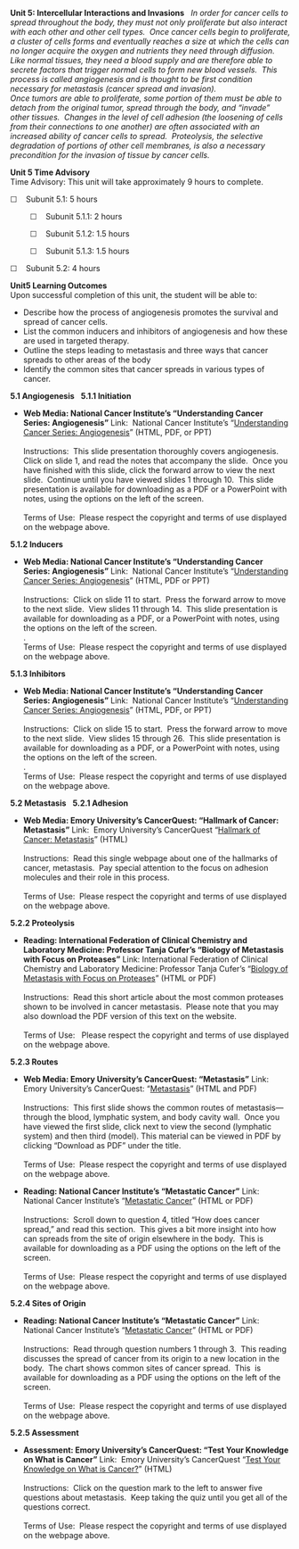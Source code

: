 **Unit 5: Intercellular Interactions and Invasions** <span
id="5"></span> 
**In order for cancer cells to spread throughout the body, they must not
only proliferate but also interact with each other and other cell
types.  Once cancer cells begin to proliferate, a cluster of cells forms
and eventually reaches a size at which the cells can no longer acquire
the oxygen and nutrients they need through diffusion.  Like normal
tissues, they need a blood supply and are therefore able to secrete
factors that trigger normal cells to form new blood vessels.  This
process is called angiogenesis and is thought to be first condition
necessary for metastasis (cancer spread and invasion).*  
 *Once tumors are able to proliferate, some portion of them must be able
to detach from the original tumor, spread through the body, and “invade”
other tissues.  Changes in the level of cell adhesion (the loosening of
cells from their connections to one another) are often associated with
an increased ability of cancer cells to spread.  Proteolysis, the
selective degradation of portions of other cell membranes, is also a
necessary precondition for the invasion of tissue by cancer cells.**

**Unit 5 Time Advisory**  
Time Advisory: This unit will take approximately 9 hours to complete.  
  
 ☐    Subunit 5.1: 5 hours  
  
          ☐    Subunit 5.1.1: 2 hours  
  
          ☐    Subunit 5.1.2: 1.5 hours  
  
          ☐    Subunit 5.1.3: 1.5 hours  
  
 ☐    Subunit 5.2: 4 hours

**Unit5 Learning Outcomes**  
Upon successful completion of this unit, the student will be able to:
-   Describe how the process of angiogenesis promotes the survival and
    spread of cancer cells.
-   List the common inducers and inhibitors of angiogenesis and how
    these are used in targeted therapy.
-   Outline the steps leading to metastasis and three ways that cancer
    spreads to other areas of the body
-   Identify the common sites that cancer spreads in various types of
    cancer.

**5.1 Angiogenesis** <span id="5.1"></span> 
**5.1.1 Initiation** <span id="5.1.1"></span> 
-   **Web Media: National Cancer Institute’s “Understanding Cancer
    Series: Angiogenesis”**
    Link:  National Cancer Institute’s “[Understanding Cancer Series:
    Angiogenesis](http://web.archive.org/web/20130727125824/http://www.cancer.gov/cancertopics/understandingcancer/angiogenesis)”
    (HTML, PDF, or PPT)  
        
     Instructions:  This slide presentation thoroughly covers
    angiogenesis.  Click on slide 1, and read the notes that accompany
    the slide.  Once you have finished with this slide, click the
    forward arrow to view the next slide.  Continue until you have
    viewed slides 1 through 10.  This slide presentation is available
    for downloading as a PDF or a PowerPoint with notes, using the
    options on the left of the screen.  
        
     Terms of Use:  Please respect the copyright and terms of use
    displayed on the webpage above.

**5.1.2 Inducers** <span id="5.1.2"></span> 
-   **Web Media: National Cancer Institute’s “Understanding Cancer
    Series: Angiogenesis”**
    Link:  National Cancer Institute’s “[Understanding Cancer Series:
    Angiogenesis](http://web.archive.org/web/20130727125824/http://www.cancer.gov/cancertopics/understandingcancer/angiogenesis)”
    (HTML, PDF or PPT)  
        
     Instructions:  Click on slide 11 to start.  Press the forward arrow
    to move to the next slide.  View slides 11 through 14.  This slide
    presentation is available for downloading as a PDF, or a
    PowerPoint with notes, using the options on the left of the
    screen.  
     .  
     Terms of Use:  Please respect the copyright and terms of use
    displayed on the webpage above.

**5.1.3 Inhibitors** <span id="5.1.3"></span> 
-   **Web Media: National Cancer Institute’s “Understanding Cancer
    Series: Angiogenesis”**
    Link:  National Cancer Institute’s “[Understanding Cancer Series:
    Angiogenesis](http://web.archive.org/web/20130727125824/http://www.cancer.gov/cancertopics/understandingcancer/angiogenesis)”
    (HTML, PDF, or PPT)  
        
     Instructions:  Click on slide 15 to start.  Press the forward arrow
    to move to the next slide.  View slides 15 through 26.  This slide
    presentation is available for downloading as a PDF, or a
    PowerPoint with notes, using the options on the left of the
    screen.  
     .  
     Terms of Use:  Please respect the copyright and terms of use
    displayed on the webpage above.

**5.2 Metastasis** <span id="5.2"></span> 
**5.2.1 Adhesion** <span id="5.2.1"></span> 
-   **Web Media: Emory University’s CancerQuest: “Hallmark of Cancer:
    Metastasis”**
    Link:  Emory University’s CancerQuest “[Hallmark of Cancer:
    Metastasis](http://www.cancerquest.org/hallmarks-of-cancer-metastasis)”
    (HTML)  
        
     Instructions:  Read this single webpage about one of the hallmarks
    of cancer, metastasis.  Pay special attention to the focus on
    adhesion molecules and their role in this process.  
        
     Terms of Use:  Please respect the copyright and terms of use
    displayed on the webpage above.

**5.2.2 Proteolysis** <span id="5.2.2"></span> 
-   **Reading: International Federation of Clinical Chemistry and
    Laboratory Medicine: Professor Tanja Cufer’s “Biology of Metastasis
    with Focus on Proteases”**
    Link: International Federation of Clinical Chemistry and Laboratory
    Medicine: Professor Tanja Cufer’s “[Biology of Metastasis with Focus
    on
    Proteases](https://web.archive.org/web/20130728012214/http://www.ifcc.org/ifcc-communications-publications-division-%28cpd%29/ifcc-publications/ejifcc-%28journal%29/e-journal-volumes/vol-16-n%C2%B0-2/biology-of-metastasis-with-focus-on-proteases/)”
    (HTML or PDF)  
        
     Instructions:  Read this short article about the most common
    proteases shown to be involved in cancer metastasis.  Please note
    that you may also download the PDF version of this text on the
    website.  
        
     Terms of Use:   Please respect the copyright and terms of use
    displayed on the webpage above.

**5.2.3 Routes** <span id="5.2.3"></span> 
-   **Web Media: Emory University’s CancerQuest: “Metastasis”**
    Link:  Emory University’s CancerQuest:
    “[Metastasis](http://www.cancerquest.org/routes-of-metastasis)”
    (HTML and PDF)  
        
     Instructions:  This first slide shows the common routes of
    metastasis—through the blood, lymphatic system, and body cavity
    wall.  Once you have viewed the first slide, click next to view the
    second (lymphatic system) and then third (model). This material can
    be viewed in PDF by clicking “Download as PDF” under the title.  
        
     Terms of Use:  Please respect the copyright and terms of use
    displayed on the webpage above.

-   **Reading: National Cancer Institute’s “Metastatic Cancer”**
    Link:  National Cancer Institute’s “[Metastatic
    Cancer](http://www.cancer.gov/cancertopics/factsheet/Sites-Types/metastatic)”
    (HTML or PDF)  
        
     Instructions:  Scroll down to question 4, titled “How does cancer
    spread,” and read this section.  This gives a bit more insight into
    how can spreads from the site of origin elsewhere in the body.  This
    is available for downloading as a PDF using the options on the left
    of the screen.  
        
     Terms of Use:  Please respect the copyright and terms of use
    displayed on the webpage above.

**5.2.4 Sites of Origin** <span id="5.2.4"></span> 
-   **Reading: National Cancer Institute’s “Metastatic Cancer”**
    Link:  National Cancer Institute’s “[Metastatic
    Cancer](http://www.cancer.gov/cancertopics/factsheet/Sites-Types/metastatic)”
    (HTML or PDF)  
        
     Instructions:  Read through question numbers 1 through 3.  This
    reading discusses the spread of cancer from its origin to a new
    location in the body.  The chart shows common sites of cancer
    spread.  This  is available for downloading as a PDF using the
    options on the left of the screen.  
        
     Terms of Use:  Please respect the copyright and terms of use
    displayed on the webpage above.

**5.2.5 Assessment** <span id="5.2.5"></span> 
-   **Assessment: Emory University’s CancerQuest: “Test Your Knowledge
    on What is Cancer”**
    Link:  Emory University’s CancerQuest “[Test Your Knowledge on What
    is
    Cancer?](http://www.cancerquest.org/hallmarks-of-cancer-metastasis)”
    (HTML)  
        
     Instructions:  Click on the question mark to the left to answer
    five questions about metastasis.  Keep taking the quiz until you get
    all of the questions correct.  
        
     Terms of Use:  Please respect the copyright and terms of use
    displayed on the webpage above.


